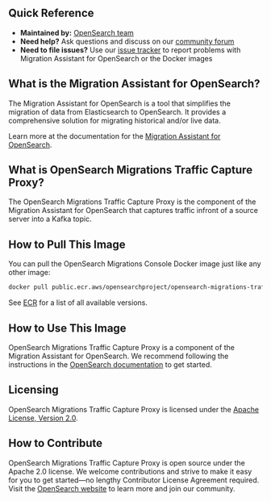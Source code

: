## Quick Reference

- **Maintained by:** [OpenSearch team](https://github.com/opensearch-project)
- **Need help?** Ask questions and discuss on our [community forum](https://forum.opensearch.org/tag/migration)
- **Need to file issues?** Use our [issue tracker](https://github.com/opensearch-project/opensearch-migrations/issues) to report problems with Migration Assistant for OpenSearch or the Docker images

## What is the Migration Assistant for OpenSearch?

The Migration Assistant for OpenSearch is a tool that simplifies the migration of data from Elasticsearch to OpenSearch. It provides a comprehensive solution for migrating historical and/or live data.

Learn more at the documentation for the [Migration Assistant for OpenSearch](https://docs.opensearch.org/docs/latest/migration-assistant).

## What is OpenSearch Migrations Traffic Capture Proxy?

The OpenSearch Migrations Traffic Capture Proxy is the component of the Migration Assistant for OpenSearch that captures traffic infront of a source server into a Kafka topic.

## How to Pull This Image

You can pull the OpenSearch Migrations Console Docker image just like any other image:

```bash
docker pull public.ecr.aws/opensearchproject/opensearch-migrations-traffic-capture-proxy:latest
```

See [ECR](https://gallery.ecr.aws/opensearchproject/opensearch-migrations-traffic-capture-proxy) for a list of all available versions.

## How to Use This Image

OpenSearch Migrations Traffic Capture Proxy is a component of the Migration Assistant for OpenSearch. We recommend following the instructions in the [OpenSearch documentation](https://docs.opensearch.org/docs/latest/migration-assistant) to get started.

## Licensing

OpenSearch Migrations Traffic Capture Proxy is licensed under the [Apache License, Version 2.0](https://www.apache.org/licenses/LICENSE-2.0).

## How to Contribute

OpenSearch Migrations Traffic Capture Proxy is open source under the Apache 2.0 license. We welcome contributions and strive to make it easy for you to get started—no lengthy Contributor License Agreement required. Visit the [OpenSearch website](https://opensearch.org) to learn more and join our community.
